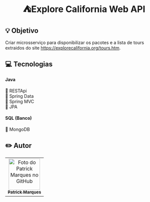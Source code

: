 <h1 align="center">
  <br>⛺Explore California Web API
</h1>

<h2>💡 Objetivo</h2>

Criar microsserviço para disponibilizar os pacotes e a lista de tours extraidos do site https://explorecalifornia.org/tours.htm.


<h2>💻 Tecnologias</h2>

#### Java
📕 RESTApi<br>
📕 Spring Data<br>
📕 Spring MVC<br>
📕 JPA


#### SQL (Banco)
📕 MongoDB


<h2>✏️ Autor</h2>

<table>
  <tr>
    <td align="center">
      <a href="https://github.com/Patrick-MarquesV">
       <img src="https://avatars.githubusercontent.com/u/80074786?v=4" width="100px;" alt="Foto do Patrick Marques no GitHub"/><br>
        <sub>
          <b>Patrick Marques</b>
        </sub>
      </a>
    </td>
  </tr>
</table>
